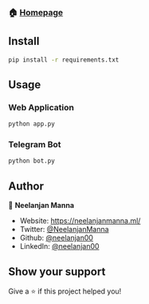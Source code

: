 ### 🏠 [Homepage](https://github.com/neelanjan00/Image-Forgery-Detection)

## Install

```sh
pip install -r requirements.txt
```

## Usage

### Web Application
```sh
python app.py
```
### Telegram Bot
```sh
python bot.py
```

## Author

👤 **Neelanjan Manna**

* Website: https://neelanjanmanna.ml/
* Twitter: [@NeelanjanManna](https://twitter.com/NeelanjanManna)
* Github: [@neelanjan00](https://github.com/neelanjan00)
* LinkedIn: [@neelanjan00](https://linkedin.com/in/neelanjan00)

## Show your support

Give a ⭐️ if this project helped you!
